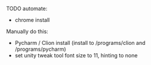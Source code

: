 TODO automate:
* chrome install


Manually do this:
* Pycharm / Clion install (install to /programs/clion and /programs/pycharm)
* set unity tweak tool font size to 11, hinting to none
